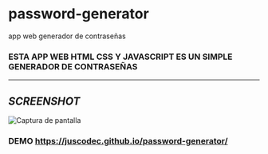 # password-generator
app web generador de contraseñas

### ESTA APP WEB HTML CSS Y JAVASCRIPT ES UN SIMPLE GENERADOR DE CONTRASEÑAS
---
***SCREENSHOT***
---
![Captura de pantalla](http://imgfz.com/i/4OYpDhn.jpeg)

### DEMO <https://juscodec.github.io/password-generator/>
